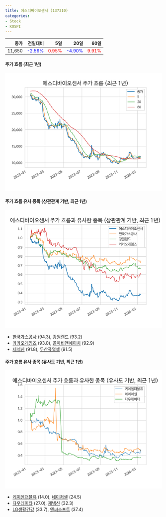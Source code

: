 ```yaml
---
title: 에스디바이오센서 (137310)
categories:
- Stock
- KOSPI
---
```


|종가|전일대비|5일|20일|60일|
|---:|-------:|--:|---:|---:|
|11,650|<span style="color: blue">-2.59%</span>|<span style="color: red">0.95%</span>|<span style="color: blue">-4.90%</span>|<span style="color: red">9.91%</span>|

<!-- more -->

#### 주가 흐름 (최근 1년)
![137310](/assets/images/stock/137310.png)


#### 주가 흐름 유사 종목 (상관관계 기반, 최근 1년)
![137310](/assets/images/stock/137310_corr.png)
- [한국가스공사](/036460/) (94.3), [강원랜드](/035250/) (93.2)
- [카카오게임즈](/293490/) (93.0), [콜마비앤에이치](/200130/) (92.9)
- [제넥신](/095700/) (91.8), [두산퓨얼셀](/336260/) (91.5)


#### 주가 흐름 유사 종목 (유사도 기반, 최근 1년)
![137310](/assets/images/stock/137310_sim.png)
- [케이엠더블유](/032500/) (14.0), [네이처셀](/007390/) (24.5)
- [다우데이타](/032190/) (27.0), [제넥신](/095700/) (32.3)
- [LG생활건강](/051900/) (33.7), [엔씨소프트](/036570/) (37.4)